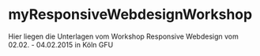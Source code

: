 # myResponsiveWebdesignWorkshop
Hier liegen die Unterlagen vom Workshop Responsive Webdesign vom 02.02. - 04.02.2015 in Köln GFU

